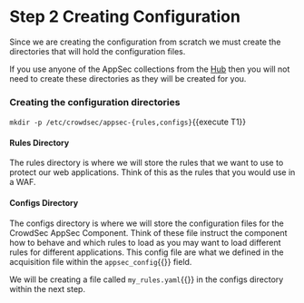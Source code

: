 # Step 2 Creating Configuration

Since we are creating the configuration from scratch we must create the directories that will hold the configuration files.

If you use anyone of the AppSec collections from the [Hub](https://hub.crowdsec.net) then you will not need to create these directories as they will be created for you.

### Creating the configuration directories

`mkdir -p /etc/crowdsec/appsec-{rules,configs}`{{execute T1}}

#### Rules Directory

The rules directory is where we will store the rules that we want to use to protect our web applications. Think of this as the rules that you would use in a WAF.

#### Configs Directory

The configs directory is where we will store the configuration files for the CrowdSec AppSec Component. Think of these file instruct the component how to behave and which rules to load as you may want to load different rules for different applications. This config file are what we defined in the acquisition file within the `appsec_config`{{}} field.

We will be creating a file called `my_rules.yaml`{{}} in the configs directory within the next step.